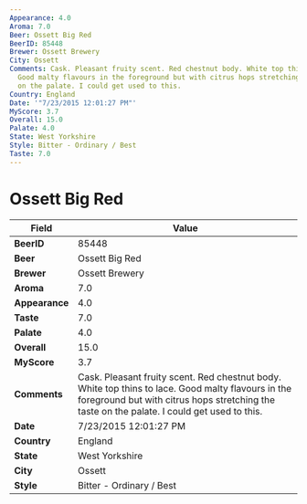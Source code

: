 ```yaml
---
Appearance: 4.0
Aroma: 7.0
Beer: Ossett Big Red
BeerID: 85448
Brewer: Ossett Brewery
City: Ossett
Comments: Cask. Pleasant fruity scent. Red chestnut body. White top thins to lace.
  Good malty flavours in the foreground but with citrus hops stretching the taste
  on the palate. I could get used to this.
Country: England
Date: '"7/23/2015 12:01:27 PM"'
MyScore: 3.7
Overall: 15.0
Palate: 4.0
State: West Yorkshire
Style: Bitter - Ordinary / Best
Taste: 7.0
---
```


# Ossett Big Red

| Field         | Value |
|---------------|-------|
| **BeerID** | 85448 |
| **Beer** | Ossett Big Red |
| **Brewer** | Ossett Brewery |
| **Aroma** | 7.0 |
| **Appearance** | 4.0 |
| **Taste** | 7.0 |
| **Palate** | 4.0 |
| **Overall** | 15.0 |
| **MyScore** | 3.7 |
| **Comments** | Cask. Pleasant fruity scent. Red chestnut body. White top thins to lace. Good malty flavours in the foreground but with citrus hops stretching the taste on the palate. I could get used to this. |
| **Date** | 7/23/2015 12:01:27 PM |
| **Country** | England |
| **State** | West Yorkshire |
| **City** | Ossett |
| **Style** | Bitter - Ordinary / Best |

